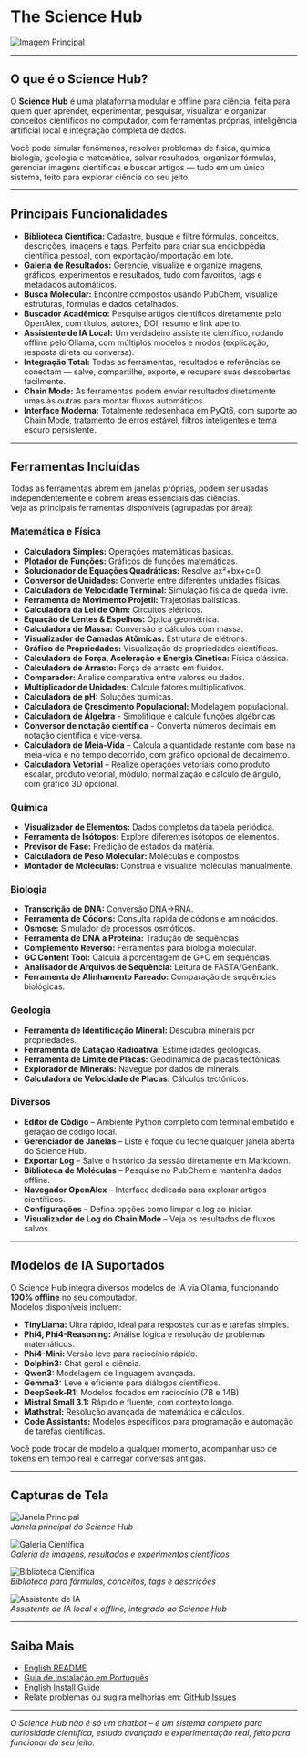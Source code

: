 # The Science Hub

![Imagem Principal](images/Main.png)

---

## O que é o Science Hub?

O **Science Hub** é uma plataforma modular e offline para ciência, feita para quem quer aprender, experimentar, pesquisar, visualizar e organizar conceitos científicos no computador, com ferramentas próprias, inteligência artificial local e integração completa de dados.

Você pode simular fenômenos, resolver problemas de física, química, biologia, geologia e matemática, salvar resultados, organizar fórmulas, gerenciar imagens científicas e buscar artigos — tudo em um único sistema, feito para explorar ciência do seu jeito.

---

## Principais Funcionalidades

- **Biblioteca Científica:** Cadastre, busque e filtre fórmulas, conceitos, descrições, imagens e tags. Perfeito para criar sua enciclopédia científica pessoal, com exportação/importação em lote.
- **Galeria de Resultados:** Gerencie, visualize e organize imagens, gráficos, experimentos e resultados, tudo com favoritos, tags e metadados automáticos.
- **Busca Molecular:** Encontre compostos usando PubChem, visualize estruturas, fórmulas e dados detalhados.
- **Buscador Acadêmico:** Pesquise artigos científicos diretamente pelo OpenAlex, com títulos, autores, DOI, resumo e link aberto.
- **Assistente de IA Local:** Um verdadeiro assistente científico, rodando offline pelo Ollama, com múltiplos modelos e modos (explicação, resposta direta ou conversa).
- **Integração Total:** Todas as ferramentas, resultados e referências se conectam — salve, compartilhe, exporte, e recupere suas descobertas facilmente.
- **Chain Mode:** As ferramentas podem enviar resultados diretamente umas às outras para montar fluxos automáticos.
- **Interface Moderna:** Totalmente redesenhada em PyQt6, com suporte ao Chain Mode, tratamento de erros estável, filtros inteligentes e tema escuro persistente.

---

## Ferramentas Incluídas

Todas as ferramentas abrem em janelas próprias, podem ser usadas independentemente e cobrem áreas essenciais das ciências.  
Veja as principais ferramentas disponíveis (agrupadas por área):

### Matemática e Física

- **Calculadora Simples:** Operações matemáticas básicas.
- **Plotador de Funções:** Gráficos de funções matemáticas.
- **Solucionador de Equações Quadráticas:** Resolve ax²+bx+c=0.
- **Conversor de Unidades:** Converte entre diferentes unidades físicas.
- **Calculadora de Velocidade Terminal:** Simulação física de queda livre.
- **Ferramenta de Movimento Projetil:** Trajetórias balísticas.
- **Calculadora da Lei de Ohm:** Circuitos elétricos.
- **Equação de Lentes & Espelhos:** Óptica geométrica.
- **Calculadora de Massa:** Conversão e cálculos com massa.
- **Visualizador de Camadas Atômicas:** Estrutura de elétrons.
- **Gráfico de Propriedades:** Visualização de propriedades científicas.
- **Calculadora de Força, Aceleração e Energia Cinética:** Física clássica.
- **Calculadora de Arrasto:** Força de arrasto em fluidos.
- **Comparador:** Analise comparativa entre valores ou dados.
- **Multiplicador de Unidades:** Calcule fatores multiplicativos.
- **Calculadora de pH:** Soluções químicas.
- **Calculadora de Crescimento Populacional:** Modelagem populacional.
- **Calculadora de Álgebra** - Simplifique e calcule funções algébricas
- **Conversor de notação científica** - Converta números decimais em notação científica e vice-versa.
- **Calculadora de Meia-Vida** – Calcula a quantidade restante com base na meia-vida e no tempo decorrido, com gráfico opcional de decaimento.
- **Calculadora Vetorial** – Realize operações vetoriais como produto escalar, produto vetorial, módulo, normalização e cálculo de ângulo, com gráfico 3D opcional.


### Química

- **Visualizador de Elementos:** Dados completos da tabela periódica.
- **Ferramenta de Isótopos:** Explore diferentes isótopos de elementos.
- **Previsor de Fase:** Predição de estados da matéria.
- **Calculadora de Peso Molecular:** Moléculas e compostos.
- **Montador de Moléculas:** Construa e visualize moléculas manualmente.

### Biologia

- **Transcrição de DNA:** Conversão DNA→RNA.
- **Ferramenta de Códons:** Consulta rápida de códons e aminoácidos.
- **Osmose:** Simulador de processos osmóticos.
- **Ferramenta de DNA a Proteína:** Tradução de sequências.
- **Complemento Reverso:** Ferramentas para biologia molecular.
- **GC Content Tool:** Calcula a porcentagem de G+C em sequências.
- **Analisador de Arquivos de Sequência:** Leitura de FASTA/GenBank.
- **Ferramenta de Alinhamento Pareado:** Comparação de sequências biológicas.

### Geologia

- **Ferramenta de Identificação Mineral:** Descubra minerais por propriedades.
- **Ferramenta de Datação Radioativa:** Estime idades geológicas.
- **Ferramenta de Limite de Placas:** Geodinâmica de placas tectônicas.
- **Explorador de Minerais:** Navegue por dados de minerais.
- **Calculadora de Velocidade de Placas:** Cálculos tectônicos.

### Diversos

- **Editor de Código** – Ambiente Python completo com terminal embutido e geração de código local.
- **Gerenciador de Janelas** – Liste e foque ou feche qualquer janela aberta do Science Hub.
- **Exportar Log** – Salve o histórico da sessão diretamente em Markdown.
- **Biblioteca de Moléculas** – Pesquise no PubChem e mantenha dados offline.
- **Navegador OpenAlex** – Interface dedicada para explorar artigos científicos.
- **Configurações** – Defina opções como limpar o log ao iniciar.
- **Visualizador de Log do Chain Mode** – Veja os resultados de fluxos salvos.

---

## Modelos de IA Suportados

O Science Hub integra diversos modelos de IA via Ollama, funcionando **100% offline** no seu computador.  
Modelos disponíveis incluem:

- **TinyLlama:** Ultra rápido, ideal para respostas curtas e tarefas simples.
- **Phi4, Phi4-Reasoning:** Análise lógica e resolução de problemas matemáticos.
- **Phi4-Mini:** Versão leve para raciocínio rápido.
- **Dolphin3:** Chat geral e ciência.
- **Qwen3:** Modelagem de linguagem avançada.
- **Gemma3:** Leve e eficiente para diálogos científicos.
- **DeepSeek-R1:** Modelos focados em raciocínio (7B e 14B).
- **Mistral Small 3.1:** Rápido e fluente, com contexto longo.
- **Mathstral:** Resolução avançada de matemática e cálculos.
- **Code Assistants:** Modelos específicos para programação e automação de tarefas científicas.

Você pode trocar de modelo a qualquer momento, acompanhar uso de tokens em tempo real e carregar conversas antigas.

---

## Capturas de Tela

![Janela Principal](screenshots/main_window.png)  
*Janela principal do Science Hub*

![Galeria Científica](screenshots/screenshot_gallery.png)  
*Galeria de imagens, resultados e experimentos científicos*

![Biblioteca Científica](screenshots/screenshot_library.png)  
*Biblioteca para fórmulas, conceitos, tags e descrições*

![Assistente de IA](screenshots/AI.png)  
*Assistente de IA local e offline, integrado ao Science Hub*

---

## Saiba Mais

- [English README](README.md)
- [Guia de Instalação em Português](INSTALL.pt-BR.md)
- [English Install Guide](INSTALL.md)
- Relate problemas ou sugira melhorias em: [GitHub Issues](https://github.com/PabloOeffnerFerreira/The-Science-Hub/issues)

---

*O Science Hub não é só um chatbot – é um sistema completo para curiosidade científica, estudo avançado e experimentação real, feito para funcionar do seu jeito.*
